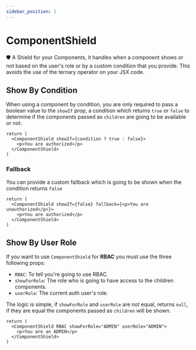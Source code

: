 ```yaml
---
sidebar_position: 1
---
```


# ComponentShield

🛡️ A Shield for your Components, it handles when a component shows or not based on the user's role or by a custom condition that you provide. This avoids the use of the ternary operator on your JSX code.

## Show By Condition

When using a component by condition, you are only required to pass a boolean value to the `showIf` prop, a condition which returns `true` or `false` to determine if the components passed as `children` are going to be available or not.

```tsx
return (
  <ComponentShield showIf={condition ? true : false}>
    <p>You are authorized</p>
  </ComponentShield>
)
```

### Fallback

You can provide a custom fallback which is going to be shown when the condition returns `false`

```tsx
return (
  <ComponentShield showIf={false} fallback={<p>You are unauthorized</p>}>
    <p>You are authorized</p>
  </ComponentShield>
)
```

## Show By User Role

If you want to use `ComponentShield` for **RBAC** you must use the three following props:

- `RBAC`: To tell you're going to use RBAC.
- `showForRole`: The role who is going to have access to the children components.
- `userRole`: The current auth user's role.

The logic is simple, if `showForRole` and `userRole` are not equal, returns `null`, if they are equal the components passed as `children` will be shown.

```tsx
return (
  <ComponentShield RBAC showForRole="ADMIN" userRole="ADMIN">
    <p>You are an ADMIN</p>
  </ComponentShield>
)
```
